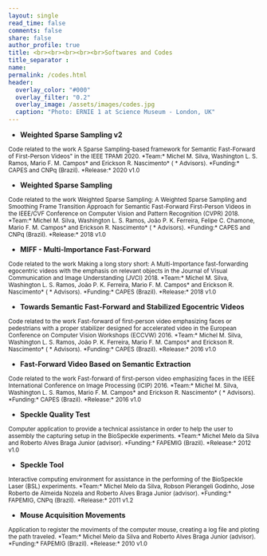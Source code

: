 ```yaml
---
layout: single
read_time: false
comments: false
share: false
author_profile: true
title: <br><br><br><br><br>Softwares and Codes
title_separator : 
name: 
permalink: /codes.html
header:
  overlay_color: "#000"
  overlay_filter: "0.2"
  overlay_image: /assets/images/codes.jpg
  caption: "Photo: ERNIE 1 at Science Museum - London, UK"
---
```


* **Weighted Sparse Sampling v2** <a href="https://github.com/verlab/SemanticFastForward_TPAMI_2020"><i class="fa fa-fw fa-github" aria-hidden="true"></i></a>

<small>
    Code related to the work A Sparse Sampling-based framework for Semantic Fast-Forward of First-Person Videos" in the IEEE TPAMI 2020. 
    *Team:* Michel M. Silva, Washington L. S. Ramos, Mario F. M. Campos* and Erickson R. Nascimento* ( * Advisors).  
    *Funding:* CAPES and CNPq (Brazil).  
    *Release:* 2020  v1.0
</small>


* **Weighted Sparse Sampling** <a href="https://github.com/verlab/SemanticFastForward_CVPR_2018"><i class="fa fa-fw fa-github" aria-hidden="true"></i></a>

<small>
    Code related to the work Weighted Sparse Sampling: A Weighted Sparse Sampling and Smoothing Frame Transition Approach for Semantic Fast-Forward First-Person Videos in the IEEE/CVF Conference on Computer Vision and Pattern Recognition (CVPR) 2018.  
    *Team:* Michel M. Silva, Washington L. S. Ramos, João P. K. Ferreira, Felipe C. Chamone, Mario F. M. Campos* and Erickson R. Nascimento* ( * Advisors).  
    *Funding:* CAPES and CNPq (Brazil).  
    *Release:* 2018  v1.0
</small>

* **MIFF - Multi-Importance Fast-Forward** <a href="https://github.com/verlab/SemanticFastForward_JVCI_2018"><i class="fa fa-fw fa-github" aria-hidden="true"></i></a>

<small>
    Code related to the work Making a long story short: A Multi-Importance fast-forwarding egocentric videos with the emphasis on relevant objects in the Journal of Visual Communication and Image Understanding (JVCI) 2018.  
    *Team:* Michel M. Silva, Washington L. S. Ramos, João P. K. Ferreira, Mario F. M. Campos* and Erickson R. Nascimento* ( * Advisors).  
    *Funding:* CAPES (Brazil).  
    *Release:* 2018  v1.0
</small>

* **Towards Semantic Fast-Forward and Stabilized Egocentric Videos** <a href="https://github.com/verlab/SemanticFastForward_ECCVW_2016"><i class="fa fa-fw fa-github" aria-hidden="true"></i></a>

<small>
    Code related to the work Fast-forward of first-person video emphasizing faces or pedestrians with a proper stabilizer designed for accelerated video in the European Conference on Computer Vision Workshops (ECCVW) 2016.  
    *Team:* Michel M. Silva, Washington L. S. Ramos, João P. K. Ferreira, Mario F. M. Campos* and Erickson R. Nascimento* ( * Advisors).  
    *Funding:* CAPES (Brazil).  
    *Release:* 2016  v1.0
</small>

* **Fast-Forward Video Based on Semantic Extraction** <a href="https://github.com/verlab/SemanticFastForward_ICIP_2016"><i class="fa fa-fw fa-github" aria-hidden="true"></i></a>

<small>
    Code related to the work Fast-forward of first-person video emphasizing faces in the IEEE International Conference on Image Processing (ICIP) 2016.  
    *Team:* Michel M. Silva, Washington L. S. Ramos, Mario F. M. Campos* and Erickson R. Nascimento* ( * Advisors).  
    *Funding:* CAPES (Brazil).  
    *Release:* 2016  v1.0
</small>


* **Speckle Quality Test** <a href="http://repositorio.ufla.br/handle/1/4593"><i class="fa fa-fw fa-download" aria-hidden="true"></i></a>

<small>
    Computer application to provide a technical assistance in order to help the user to assembly the capturing setup in the BioSpeckle experiments.   
    *Team:* Michel Melo da Silva and Roberto Alves Braga Junior (advisor).  
    *Funding:* FAPEMIG (Brazil).  
    *Release:* 2012  v1.0
</small>

* **Speckle Tool** <a href="http://repositorio.ufla.br/handle/1/1760"><i class="fa fa-fw fa-download" aria-hidden="true"></i></a>

<small>
    Interactive computing environment for assistance in the performing of the BioSpeckle Laser (BSL) experiments.   
    *Team:* Michel Melo da Silva, Robson Pierangeli Godinho, Jose Roberto de Almeida Nozela and Roberto Alves Braga Junior (advisor).  
    *Funding:* FAPEMIG, CNPq (Brazil).  
    *Release:* 2011 v1.2  
</small>

* **Mouse Acquisition Movements** <a href="http://www.deg.ufla.br/site/_adm/upload/file/Roberto/Mouse.zip"><i class="fa fa-fw fa-download" aria-hidden="true"></i></a>

<small>
    Application to register the moviments of the computer mouse, creating a log file and ploting the path traveled.  
    *Team:* Michel Melo da Silva and Roberto Alves Braga Junior (advisor).  
    *Funding:* FAPEMIG (Brazil).  
    *Release:* 2010 v1.0  
</small>
